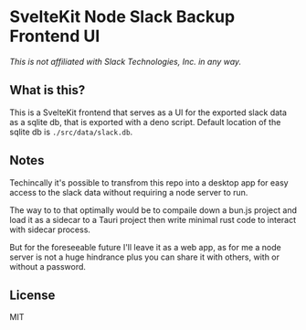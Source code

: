 # SvelteKit Node Slack Backup Frontend UI

_This is not affiliated with Slack Technologies, Inc. in any way._

## What is this?

This is a SvelteKit frontend that serves as a UI for the exported slack data as a sqlite db, that is exported with a deno script.
Default location of the sqlite db is `./src/data/slack.db`.

## Notes

Techincally it's possible to transfrom this repo into a desktop app for easy access to the slack data without requiring a node server to run.

The way to to that optimally would be to compaile down a bun.js project and load it as a sidecar to a Tauri project then write minimal rust code to interact with sidecar process.

But for the foreseeable future I'll leave it as a web app, as for me a node server is not a huge hindrance plus you can share it with others, with or without a password.

## License

MIT
